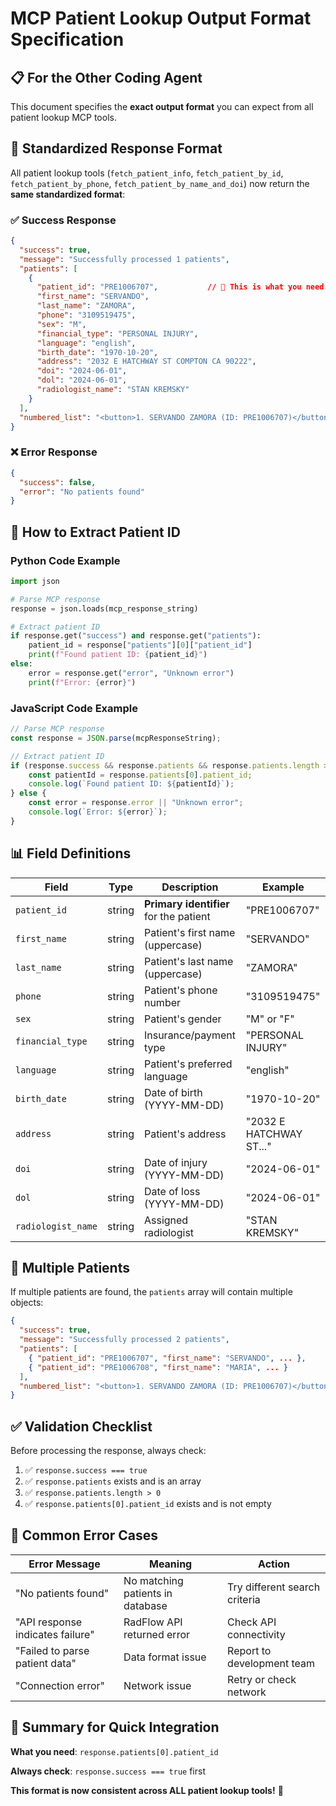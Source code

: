 # MCP Patient Lookup Output Format Specification

## 📋 **For the Other Coding Agent**

This document specifies the **exact output format** you can expect from all patient lookup MCP tools.

## 🎯 **Standardized Response Format**

All patient lookup tools (`fetch_patient_info`, `fetch_patient_by_id`, `fetch_patient_by_phone`, `fetch_patient_by_name_and_doi`) now return the **same standardized format**:

### ✅ **Success Response**
```json
{
  "success": true,
  "message": "Successfully processed 1 patients", 
  "patients": [
    {
      "patient_id": "PRE1006707",           // 🎯 This is what you need!
      "first_name": "SERVANDO",
      "last_name": "ZAMORA", 
      "phone": "3109519475",
      "sex": "M",
      "financial_type": "PERSONAL INJURY",
      "language": "english", 
      "birth_date": "1970-10-20",
      "address": "2032 E HATCHWAY ST COMPTON CA 90222",
      "doi": "2024-06-01",
      "dol": "2024-06-01", 
      "radiologist_name": "STAN KREMSKY"
    }
  ],
  "numbered_list": "<button>1. SERVANDO ZAMORA (ID: PRE1006707)</button>"
}
```

### ❌ **Error Response**
```json
{
  "success": false,
  "error": "No patients found"
}
```

## 🚀 **How to Extract Patient ID**

### **Python Code Example**
```python
import json

# Parse MCP response 
response = json.loads(mcp_response_string)

# Extract patient ID
if response.get("success") and response.get("patients"):
    patient_id = response["patients"][0]["patient_id"]
    print(f"Found patient ID: {patient_id}")
else:
    error = response.get("error", "Unknown error")
    print(f"Error: {error}")
```

### **JavaScript Code Example**
```javascript
// Parse MCP response
const response = JSON.parse(mcpResponseString);

// Extract patient ID
if (response.success && response.patients && response.patients.length > 0) {
    const patientId = response.patients[0].patient_id;
    console.log(`Found patient ID: ${patientId}`);
} else {
    const error = response.error || "Unknown error";
    console.log(`Error: ${error}`);
}
```

## 📊 **Field Definitions**

| Field | Type | Description | Example |
|-------|------|-------------|---------|
| `patient_id` | string | **Primary identifier** for the patient | "PRE1006707" |
| `first_name` | string | Patient's first name (uppercase) | "SERVANDO" |
| `last_name` | string | Patient's last name (uppercase) | "ZAMORA" |
| `phone` | string | Patient's phone number | "3109519475" |
| `sex` | string | Patient's gender | "M" or "F" |
| `financial_type` | string | Insurance/payment type | "PERSONAL INJURY" |
| `language` | string | Patient's preferred language | "english" |
| `birth_date` | string | Date of birth (YYYY-MM-DD) | "1970-10-20" |
| `address` | string | Patient's address | "2032 E HATCHWAY ST..." |
| `doi` | string | Date of injury (YYYY-MM-DD) | "2024-06-01" |
| `dol` | string | Date of loss (YYYY-MM-DD) | "2024-06-01" |
| `radiologist_name` | string | Assigned radiologist | "STAN KREMSKY" |

## 🔄 **Multiple Patients**

If multiple patients are found, the `patients` array will contain multiple objects:

```json
{
  "success": true,
  "message": "Successfully processed 2 patients",
  "patients": [
    { "patient_id": "PRE1006707", "first_name": "SERVANDO", ... },
    { "patient_id": "PRE1006708", "first_name": "MARIA", ... }
  ],
  "numbered_list": "<button>1. SERVANDO ZAMORA (ID: PRE1006707)</button>\n<button>2. MARIA GONZALEZ (ID: PRE1006708)</button>"
}
```

## ✅ **Validation Checklist**

Before processing the response, always check:

1. ✅ `response.success === true`
2. ✅ `response.patients` exists and is an array
3. ✅ `response.patients.length > 0`
4. ✅ `response.patients[0].patient_id` exists and is not empty

## 🚨 **Common Error Cases**

| Error Message | Meaning | Action |
|---------------|---------|--------|
| "No patients found" | No matching patients in database | Try different search criteria |
| "API response indicates failure" | RadFlow API returned error | Check API connectivity |
| "Failed to parse patient data" | Data format issue | Report to development team |
| "Connection error" | Network issue | Retry or check network |

## 🎯 **Summary for Quick Integration**

**What you need**: `response.patients[0].patient_id`

**Always check**: `response.success === true` first

**This format is now consistent across ALL patient lookup tools!** 🚀 